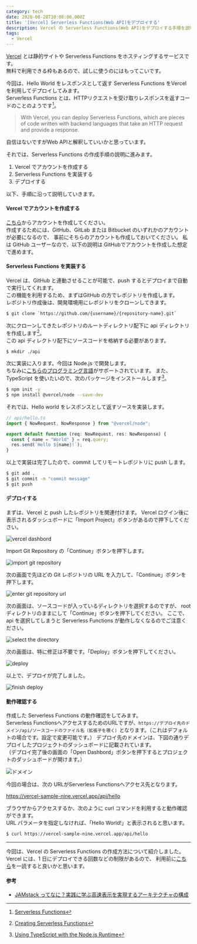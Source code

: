 ```yaml
---
category: tech
date: 2020-08-28T10:00:00.000Z
title: '[Vercel] Serverless Functions(Web API)をデプロイする'
description: Vercel の Serverless Functions(Web API)をデプロイする手順を説明します。
tags:
  - Vercel
---
```

[Vercel](https://vercel.com/) とは静的サイトや Serverless Functions をホスティングするサービスです。  
無料で利用できる枠もあるので、試しに使うのにはもってこいです。

今回は、Hello World をレスポンスとして返す Serverless Functions をVercelを利用してデプロイしてみます。  
Serverless Functions とは、HTTPリクエストを受け取りレスポンスを返すコードのことのようです[^1]。  
> With Vercel, you can deploy Serverless Functions, which are pieces of code written with backend languages that take an HTTP request and provide a response.

自信はないですがWeb APIと解釈していいかと思っています。

それでは、Serverless Functions の作成手順の説明に進みます。

1. Vercel でアカウントを作成する
2. Serverless Functions を実装する
3. デプロイする

以下、手順に沿って説明していきます。

#### Vercel でアカウントを作成する

[こちら](https://vercel.com/signup)からアカウントを作成してください。  
作成するためには、GitHub、GitLab または Bitbucket のいずれかのアカウントが必要になるので、
事前にそちらのアカウントも作成しておいてください。
私は GitHub ユーザーなので、以下の説明は GitHubでアカウントを作成した想定で進めます。

#### Serverless Functions を実装する

Vercel は、GitHub と連動させることが可能で、push するとデプロイまで自動で実行してくれます。  
この機能を利用するため、まずはGitHub の方でレポジトリを作成します。  
レポジトリ作成後は、開発環境用にレポジトリをクローンしてきます。

```bash
$ git clone `https://github.com/{username}/{repository-name}.git`
```

次にクローンしてきたレポジトリのルートディレクトリ配下に api ディレクトリを作成します[^2]。  
この api ディレクトリ配下にソースコードを格納する必要があります。

```bash
$ mkdir ./api
```

次に実装に入ります。今回は Node.js で開発します。  
ちなみに[こちらのプログラミング言語](https://vercel.com/docs/serverless-functions/supported-languages#supported-languages:)がサポートされています。  
また、TypeScript を使いたいので、次のパッケージをインストールします[^3]。

```bash
$ npm init -y
$ npm install @vercel/node --save-dev
```

それでは、Hello world をレスポンスとして返すソースを実装します。

```javascript
// api/hello.ts
import { NowRequest, NowResponse } from "@vercel/node";

export default function (req: NowRequest, res: NowResponse) {
  const { name = "World" } = req.query;
  res.send(`Hello ${name}!`);
}
```

以上で実装は完了したので、commit してリモートレポジトリに push します。

```bash
$ git add .
$ git commit -m "commit message"
$ git push
```

#### デプロイする

まずは、Vercel と push したレポジトリを関連付けます。
Vercel ログイン後に表示されるダッシュボードに「Import Project」ボタンがあるので押下してください。

![vercel dashbord](/media/vercel-dashbord.png)

Import Git Repository の「Continue」ボタンを押下します。

![import git repository](/media/vercel-import-git-repo.png)

次の画面で先ほどの Git レポジトリの URL を入力して、「Continue」ボタンを押下します。

![enter git repository url](/media/vercel-enter-git-repo-url.png)

次の画面は、ソースコードが入っているディレクトリを選択するのですが、
root ディレクトリのままにして「Continue」ボタンを押下してください。
ここで、api を選択してしまうと Serverless Functions が動作しなくなるのでご注意ください。

![select the directory](/media/vercel-select-directory.png)

次の画面は、特に修正は不要です。「Deploy」ボタンを押下してください。

![deploy](/media/vercel-deploy.png)

以上で、デプロイが完了しました。

![finish deploy](/media/vercel-finish-deploy.png)

#### 動作確認する

作成した Serverless Functions の動作確認をしてみます。  
Serverless FunctionsへアクセスするためのURLですが、`https://デプロイ先のドメイン/api/ソースコードのファイル名（拡張子を覗く）`となります。（これはデフォルトの場合です。設定で変更可能です。）
デプロイ先のドメインは、下図の通りデプロイしたプロジェクトのダッシュボードに記載されています。  
（デプロイ完了後の画面の「Open Dashbord」ボタンを押下するとプロジェクトのダッシュボードが開けます。）  

![ドメイン](/media/vercel-project-dashbord.png)
  
今回の場合は、次の URLがServerless Functionsへアクセス先となります。

https://vercel-sample-nine.vercel.app/api/hello

ブラウザからアクセスするか、次のように curl コマンドを利用すると動作確認ができます。  
URL パラメータを指定しなければ、「Hello World!」と表示されると思います。

```bash
$ curl https://vercel-sample-nine.vercel.app/api/hello
```

---

今回は、Vercel の Serverless Functions の作成方法について紹介しました。  
Vercel には、1 日にデプロイできる回数などの制限があるので、
利用前に[こちら](https://vercel.com/docs/platform/limits)を一読すると良いかと思います。

#### 参考

- [JAMstack ってなに？実践に学ぶ高速表示を実現するアーキテクチャの構成](https://employment.en-japan.com/engineerhub/entry/2019/12/10/103000)

[^1]: [Serverless Functions](https://vercel.com/docs/serverless-functions/introduction)

[^2]: [Creating Serverless Functions](https://vercel.com/docs/serverless-functions/introduction#creating-serverless-functions)

[^3]: [Using TypeScript with the Node.js Runtime](https://vercel.com/docs/runtimes#official-runtimes/node-js/using-typescript-with-the-node-js-runtime)




